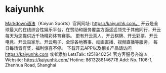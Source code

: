 # kaiyunhk
[Markdown语法](https://markdown.com.cn)（Kaiyun Sports）官网网址:  https://kaiyunhk.com。
开云是全球最大的在线综合性娱乐平台，在赞助和服务覆盖方面遥遥领先于其他同行，开云每天为您提供近千场精彩体育赛事。 更有开云真人、开云棋牌、开云彩票、开云电竞、开云百家乐、开云电子、全球各地赛事、动画直播、视频直播等服务， 每日每场皆有奖，福利惊喜不停。
下载开云APP以及相关产品请访问 https://kaiyunhk.com 或者添加 LetsTalk:  t251840254 官方客服号咨询
a
Website: https://kaiyunhk.com/
Hotine: 8613288146778
Add: No. 1106-1, Zhenhua Road, Shanghai
